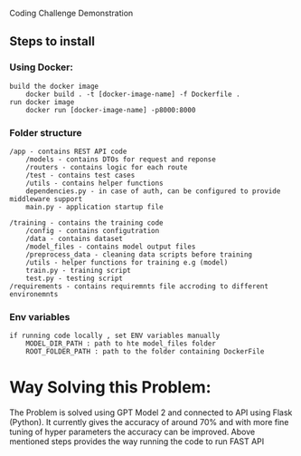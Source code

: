 Coding Challenge Demonstration

## Steps to install

 ### Using Docker:
    build the docker image
        docker build . -t [docker-image-name] -f Dockerfile .
    run docker image
        docker run [docker-image-name] -p8000:8000

### Folder structure
    /app - contains REST API code
        /models - contains DTOs for request and reponse
        /routers - contains logic for each route
        /test - contains test cases
        /utils - contains helper functions
        dependencies.py - in case of auth, can be configured to provide middleware support
        main.py - application startup file

    /training - contains the training code
        /config - contains configutration
        /data - contains dataset
        /model_files - contains model output files
        /preprocess_data - cleaning data scripts before training
        /utils - helper functions for training e.g (model)
        train.py - training script
        test.py - testing script
    /requirements - contains requiremnts file accroding to different environemnts

 
### Env variables
    if running code locally , set ENV variables manually
        MODEL_DIR_PATH : path to hte model_files folder
        ROOT_FOLDER_PATH : path to the folder containing DockerFile

# Way Solving this Problem:
 <p>The Problem is solved using GPT Model 2 and connected to API using Flask (Python). It currently gives the accuracy of around 70% and with more fine tuning of hyper parameters the accuracy can be improved. Above mentioned steps provides the way running the code to run FAST API</p>
